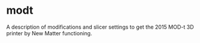 # modt
A description of modifications and slicer settings to get the 2015 MOD-t 3D printer by New Matter functioning. 
